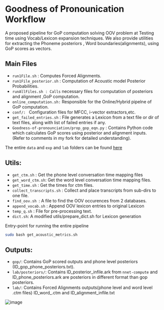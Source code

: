 
# Goodness of Pronounication Workflow
A proposed pipeline for GoP computation solving OOV problem at Testing time using Vocab/Lexicon expansion techniques.
We also provide utilities for extracting the Phoneme posteriors , Word boundaries(alignments), using GoP scores as vectors.
## Main Files
- `run1File.sh` : Computes Forced Alignments.
- `run1File_posterior.sh` : Computation of Acoustic model Posterior Probabilities.
- `runAllFiles.sh : Calls` necessary files for computation of posteriors and alignment ,GoP computation.
- `online_computation.sh:` Responsible for the Online/Hybrid pipelne of GoP computation.
- `conf/: ` Configuration files for MFCC, i-vector extractors,etc.
- `get_failed_entries.sh` : File generates a Lexicon from a text file or dir of text files, along with list of failed entries if any.
- `Goodness-of-pronounciation/prop_gop_eqn.py` : Contains Python code which calculates GoP scores using posterior and alignment inputs. (Refer to comments in my fork for detailed understanding).

The entire `data` and `exp` and `lab` folders can be found [here](https://drive.google.com/drive/folders/1-q1a-jv-dhJdn8KTRqWmxW3wF0e-V0sT?usp=sharing)

## Utils:

- `get_ctm.sh` : Get the phone level conversation time mapping files
- `get_word_ctm.sh`: Get the word level conversation time mapping files.
- `get_time.sh` : Get the times for ctm files. 
- `collect_transcripts.sh` : Collect and place transcripts from sub-dirs to one file.
- `find_oov.sh `: A file to find the OOV occurences from 2 databases.
- `append_vocab.sh` : Append OOV lexicon entries to original Lexicon
- `temp_q.sh` : File for pre-processing text.
- `dict.sh`: A modified utils/prepare_dict.sh for Lexicon generation


Entry-point for running the entire pipeline
```bash
sudo bash get_acoustic_metrics.sh
```

## Outputs:

- `gop/`: Contains GoP scored outputs and phone level posteriors (ID_gop_phone_posteriors.txt).
- `lab/posteriors/`: Contains ID_posterior_infile.ark from `nnet-compute` and ID_phone_posteriors.ark are posteriors in different format than gop  posteriors.
- `lab/`: Contains Forced Alignments outputs(phone level and word level .ctm files) ID_word_.ctm and ID_alignment_infile.txt


![image](https://user-images.githubusercontent.com/42321810/189543094-bb386620-1208-4544-8330-3588dfcf76cf.png)

